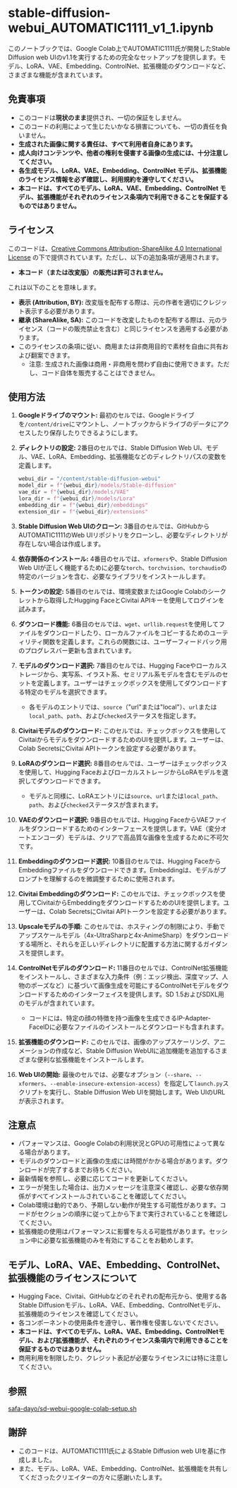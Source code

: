# stable-diffusion-webui_AUTOMATIC1111_v1_1.ipynb

このノートブックでは、Google Colab上でAUTOMATIC1111氏が開発したStable Diffusion web UIのv1.1を実行するための完全なセットアップを提供します。モデル、LoRA、VAE、Embedding、ControlNet、拡張機能のダウンロードなど、さまざまな機能が含まれています。

## 免責事項

*   このコードは**現状のまま**提供され、一切の保証をしません。
*   このコードの利用によって生じたいかなる損害についても、一切の責任を負いません。
*   **生成された画像に関する責任は、すべて利用者自身にあります。**
*   **成人向けコンテンツや、他者の権利を侵害する画像の生成には、十分注意してください。**
*   **各生成モデル、LoRA、VAE、Embedding、ControlNet モデル、拡張機能のライセンス情報を必ず確認し、利用規約を遵守してください。**
*   **本コードは、すべてのモデル、LoRA、VAE、Embedding、ControlNet モデル、拡張機能がそれぞれのライセンス条項内で利用できることを保証するものではありません。**

## ライセンス

このコードは、[Creative Commons Attribution-ShareAlike 4.0 International License](https://creativecommons.org/licenses/by-sa/4.0/) の下で提供されています。ただし、以下の追加条項が適用されます。

*   **本コード（または改変版）の販売は許可されません。**

これは以下のことを意味します。

*   **表示 (Attribution, BY):**  改変版を配布する際は、元の作者を適切にクレジット表示する必要があります。
*   **継承 (ShareAlike, SA):**  このコードを改変したものを配布する際は、元のライセンス（コードの販売禁止を含む）と同じライセンスを適用する必要があります。
*   このライセンスの条項に従い、商用または非商用目的で素材を自由に共有および翻案できます。
    * 注意: 生成された画像は商用・非商用を問わず自由に使用できます。ただし、コード自体を販売することはできません。

## 使用方法

1.  **Googleドライブのマウント:** 最初のセルでは、Googleドライブを`/content/drive`にマウントし、ノートブックからドライブのデータにアクセスしたり保存したりできるようにします。

2.  **ディレクトリの設定:** 2番目のセルでは、Stable Diffusion Web UI、モデル、VAE、LoRA、Embedding、拡張機能などのディレクトリパスの変数を定義します。

    ```python
    webui_dir = "/content/stable-diffusion-webui"
    model_dir = f"{webui_dir}/models/Stable-diffusion"
    vae_dir = f"{webui_dir}/models/VAE"
    lora_dir = f"{webui_dir}/models/Lora"
    embedding_dir = f"{webui_dir}/embeddings"
    extension_dir = f"{webui_dir}/extensions"
    ```

3.  **Stable Diffusion Web UIのクローン:** 3番目のセルでは、GitHubからAUTOMATIC1111のWeb UIリポジトリをクローンし、必要なディレクトリが存在しない場合は作成します。

4.  **依存関係のインストール:** 4番目のセルでは、`xformers`や、Stable Diffusion Web UIが正しく機能するために必要な`torch`、`torchvision`、`torchaudio`の特定のバージョンを含む、必要なライブラリをインストールします。

5.  **トークンの設定:** 5番目のセルでは、環境変数またはGoogle Colabのシークレットから取得したHugging FaceとCivitai APIキーを使用してログインを試みます。

6.  **ダウンロード機能:** 6番目のセルでは、`wget`、`urllib.request`を使用してファイルをダウンロードしたり、ローカルファイルをコピーするためのユーティリティ関数を定義します。これらの関数には、ユーザーフィードバック用のプログレスバー更新も含まれています。

7.  **モデルのダウンロード選択:** 7番目のセルでは、Hugging Faceやローカルストレージから、実写系、イラスト系、セミリアル系モデルを含むモデルのセットを定義します。ユーザーはチェックボックスを使用してダウンロードする特定のモデルを選択できます。
    *   各モデルのエントリでは、`source`（"url"または"local"）、`url`または`local_path`、`path`、および`checked`ステータスを指定します。

8. **Civitaiモデルのダウンロード:** このセルでは、チェックボックスを使用してCivitaiからモデルをダウンロードするためのUIを提供します。ユーザーは、Colab SecretsにCivitai APIトークンを設定する必要があります。

9.  **LoRAのダウンロード選択:** 8番目のセルでは、ユーザーはチェックボックスを使用して、Hugging FaceおよびローカルストレージからLoRAモデルを選択してダウンロードできます。
    *   モデルと同様に、LoRAエントリには`source`、`url`または`local_path`、`path`、および`checked`ステータスが含まれます。

10. **VAEのダウンロード選択:** 9番目のセルでは、Hugging FaceからVAEファイルをダウンロードするためのインターフェースを提供します。VAE（変分オートエンコーダ）モデルは、クリアで高品質な画像を生成するために不可欠です。

11. **Embeddingのダウンロード選択:** 10番目のセルでは、Hugging FaceからEmbeddingファイルをダウンロードできます。Embeddingは、モデルがプロンプトを理解するのを微調整するために使用されます。

12. **Civitai Embeddingのダウンロード:** このセルでは、チェックボックスを使用してCivitaiからEmbeddingをダウンロードするためのUIを提供します。ユーザーは、Colab SecretsにCivitai APIトークンを設定する必要があります。

13. **Upscaleモデルの手順:** このセルでは、ホスティングの制限により、手動でアップスケールモデル（4x-UltraSharpと4x-AnimeSharp）をダウンロードする場所と、それらを正しいディレクトリに配置する方法に関するガイダンスを提供します。

14. **ControlNetモデルのダウンロード:** 11番目のセルでは、ControlNet拡張機能をインストールし、さまざまな入力条件（例：エッジ検出、深度マップ、人物のポーズなど）に基づいて画像生成を可能にするControlNetモデルをダウンロードするためのインターフェイスを提供します。SD 1.5およびSDXL用のモデルが含まれています。
    *   コードには、特定の顔の特徴を持つ画像を生成できるIP-Adapter-FaceIDに必要なファイルのインストールとダウンロードも含まれます。

15. **拡張機能のダウンロード:** このセルでは、画像のアップスケーリング、アニメーションの作成など、Stable Diffusion WebUIに追加機能を追加するさまざまな便利な拡張機能をインストールします。

16.  **Web UIの開始:** 最後のセルでは、必要なオプション（`--share`、`--xformers`、`--enable-insecure-extension-access`）を指定して`launch.py`スクリプトを実行し、Stable Diffusion Web UIを開始します。Web UIのURLが表示されます。

## 注意点

*   パフォーマンスは、Google Colabの利用状況とGPUの可用性によって異なる場合があります。
*   モデルのダウンロードと画像の生成には時間がかかる場合があります。ダウンロードが完了するまでお待ちください。
*   最新情報を参照し、必要に応じてコードを更新してください。
*   エラーが発生した場合は、出力メッセージを注意深く確認し、必要な依存関係がすべてインストールされていることを確認してください。
*   Colab環境は動的であり、予期しない動作が発生する可能性があります。コードがセクションの順序に従って上から下まで実行されていることを確認してください。
*   拡張機能の使用はパフォーマンスに影響を与える可能性があります。セッション中に必要な拡張機能のみを有効にすることをお勧めします。

## モデル、LoRA、VAE、Embedding、ControlNet、拡張機能のライセンスについて

*   Hugging Face、Civitai、GitHubなどのそれぞれの配布元から、使用する各Stable Diffusionモデル、LoRA、VAE、Embedding、ControlNetモデル、拡張機能のライセンスを確認してください。
*   各コンポーネントの使用条件を遵守し、著作権を侵害しないでください。
*   **本コードは、すべてのモデル、LoRA、VAE、Embedding、ControlNetモデル、および拡張機能が、それぞれのライセンス条項内で利用できることを保証するものではありません。**
*   商用利用を制限したり、クレジット表記が必要なライセンスには特に注意してください。

## 参照

[safa-dayo/sd-webui-google-colab-setup.sh](https://gist.github.com/safa-dayo/b25f3737675c7667fefb51498dbf7212)

## 謝辞

*   このコードは、AUTOMATIC1111氏によるStable Diffusion web UIを基に作成しました。
*  また、モデル、LoRA、VAE、Embedding、ControlNet、拡張機能を共有してくださったクリエイターの方々に感謝いたします。
